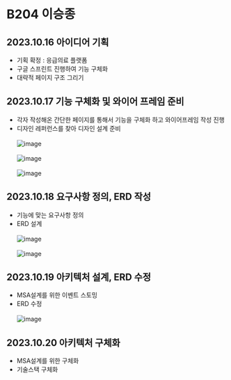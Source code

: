 # B204 이승종

## 2023.10.16 아이디어 기획

- 기획 확정 : 응급의료 플랫폼
- 구글 스프린트 진행하여 기능 구체화
- 대략적 페이지 구조 그리기

## 2023.10.17 기능 구체화 및 와이어 프레임 준비

- 각자 작성해온 간단한 페이지를 통해서 기능을 구체화 하고 와이어프레임 작성 진행
- 디자인 레퍼런스를 찾아 디자인 설계 준비<br><br>
![image](/uploads/512dc45b17a62907770d6900731a131a/image.png)<br><br>
![image](/uploads/a1877326e0b517ce8455f8cdb7ae6bce/image.png)<br><br>
![image](/uploads/1cf4dbedca677387b5c9765cf9c25426/image.png)

## 2023.10.18 요구사항 정의, ERD 작성

- 기능에 맞는 요구사항 정의
- ERD 설계<br><br>
![image](/uploads/5b2d2aabe40af9b392e1f0a0bbdd2266/image.png)<br><br>
![image](/uploads/28e978dca79e6355f0fa39e9046b651f/image.png)

## 2023.10.19 아키텍처 설계, ERD 수정

- MSA설계를 위한 이벤트 스토밍
- ERD 수정<br><br>
![image](/uploads/8740b784af83209545a162e3cf93e44e/image.png)

## 2023.10.20 아키텍처 구체화

- MSA설계를 위한 구체화
- 기술스택 구체화